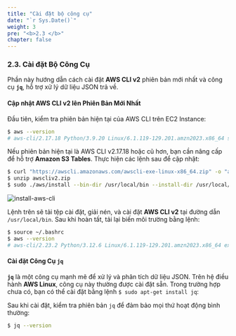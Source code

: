 ```yaml
---
title: "Cài đặt bộ công cụ"
date: "`r Sys.Date()`"
weight: 3
pre: "<b>2.3 </b>"
chapter: false
---
```


### 2.3. Cài đặt Bộ Công Cụ

Phần này hướng dẫn cách cài đặt **AWS CLI v2** phiên bản mới nhất và công cụ **`jq`**, hỗ trợ xử lý dữ liệu JSON trả về.

#### Cập nhật AWS CLI v2 lên Phiên Bản Mới Nhất

Đầu tiên, kiểm tra phiên bản hiện tại của AWS CLI trên EC2 Instance:

```bash
$ aws --version
# aws-cli/2.17.18 Python/3.9.20 Linux/6.1.119-129.201.amzn2023.x86_64 source/x86_64.amzn.2023
```

Nếu phiên bản hiện tại là AWS CLI v2.17.18 hoặc cũ hơn, bạn cần nâng cấp để hỗ trợ **Amazon S3 Tables**. Thực hiện các lệnh sau để cập nhật:

```bash
$ curl "https://awscli.amazonaws.com/awscli-exe-linux-x86_64.zip" -o "awscliv2.zip"
$ unzip awscliv2.zip
$ sudo ./aws/install --bin-dir /usr/local/bin --install-dir /usr/local/aws-cli --update
```

![install-aws-cli](</images/2-preparation-(root)/3-installing-tools/image-1.png>)

Lệnh trên sẽ tải tệp cài đặt, giải nén, và cài đặt **AWS CLI v2** tại đường dẫn `/usr/local/bin`. Sau khi hoàn tất, tải lại biến môi trường bằng lệnh:

```bash
$ source ~/.bashrc
$ aws --version
# aws-cli/2.23.2 Python/3.12.6 Linux/6.1.119-129.201.amzn2023.x86_64 exe/x86_64.amzn.2023
```

#### Cài đặt Công Cụ `jq`

**`jq`** là một công cụ mạnh mẽ để xử lý và phân tích dữ liệu JSON. Trên hệ điều hành **AWS Linux**, công cụ này thường được cài đặt sẵn. Trong trường hợp chưa có, bạn có thể cài đặt bằng lệnh `$ sudo apt-get install jq`:

Sau khi cài đặt, kiểm tra phiên bản `jq` để đảm bảo mọi thứ hoạt động bình thường:

```bash
$ jq --version
```
